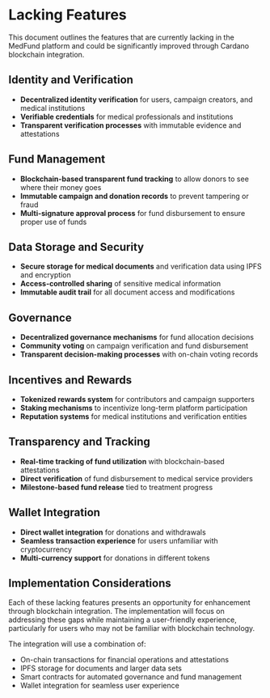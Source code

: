 # Lacking Features

This document outlines the features that are currently lacking in the MedFund platform and could be significantly improved through Cardano blockchain integration.

## Identity and Verification

- **Decentralized identity verification** for users, campaign creators, and medical institutions
- **Verifiable credentials** for medical professionals and institutions
- **Transparent verification processes** with immutable evidence and attestations

## Fund Management

- **Blockchain-based transparent fund tracking** to allow donors to see where their money goes
- **Immutable campaign and donation records** to prevent tampering or fraud
- **Multi-signature approval process** for fund disbursement to ensure proper use of funds

## Data Storage and Security

- **Secure storage for medical documents** and verification data using IPFS and encryption
- **Access-controlled sharing** of sensitive medical information
- **Immutable audit trail** for all document access and modifications

## Governance

- **Decentralized governance mechanisms** for fund allocation decisions
- **Community voting** on campaign verification and fund disbursement
- **Transparent decision-making processes** with on-chain voting records

## Incentives and Rewards

- **Tokenized rewards system** for contributors and campaign supporters
- **Staking mechanisms** to incentivize long-term platform participation
- **Reputation systems** for medical institutions and verification entities

## Transparency and Tracking

- **Real-time tracking of fund utilization** with blockchain-based attestations
- **Direct verification** of fund disbursement to medical service providers
- **Milestone-based fund release** tied to treatment progress

## Wallet Integration

- **Direct wallet integration** for donations and withdrawals
- **Seamless transaction experience** for users unfamiliar with cryptocurrency
- **Multi-currency support** for donations in different tokens

## Implementation Considerations

Each of these lacking features presents an opportunity for enhancement through blockchain integration. The implementation will focus on addressing these gaps while maintaining a user-friendly experience, particularly for users who may not be familiar with blockchain technology.

The integration will use a combination of:
- On-chain transactions for financial operations and attestations
- IPFS storage for documents and larger data sets
- Smart contracts for automated governance and fund management
- Wallet integration for seamless user experience 